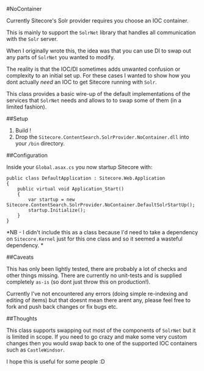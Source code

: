 #NoContainer

Currently Sitecore's Solr provider requires you choose an IOC container.

This is mainly to support the `SolrNet` library that handles all communication with the `Solr` server.

When I originally wrote this, the idea was that you can use DI to swap out any parts of `SolrNet` you wanted to modify.

The reality is that the IOC/DI sometimes adds unwanted confusion or complexity to an initial set up. For these cases I wanted to show how you dont actually *need* an IOC to get Sitecore running with `Solr`.

This class provides a basic wire-up of the default implementations of the services that `SolrNet` needs and allows to to swap some of them (in a limited fashion).

##Setup

1. Build !
2. Drop the `Sitecore.ContentSearch.SolrProvider.NoContainer.dll` into your `/bin` directory.

##Configuration

Inside your `Global.asax.cs` you now startup Sitecore with:

	public class DefaultApplication : Sitecore.Web.Application
	{
		public virtual void Application_Start()
		{
			var startup = new Sitecore.ContentSearch.SolrProvider.NoContainer.DefaultSolrStartUp();
            startup.Initialize();
		}
	}
	
*NB - I didn't include this as a class because I'd need to take a dependency on `Sitecore.Kernel` just for this one class and so it seemed a wasteful dependency. *

##Caveats

This has only been lightly tested, there are probably a lot of checks and other things missing. There are currently no unit-tests and is supplied completely `as-is` (so dont just throw this on production!).

Currently I've not encountered any errors (doing simple re-indexing and editing of items) but that doesnt mean there arent any, please feel free to fork and push back changes or fix bugs etc.

##Thoughts

This class supports swapping out most of the components of `SolrNet` but it is limited in scope. If you need to go crazy and make some very custom changes then you would swap back to one of the supported IOC containers such as `CastleWindsor`.

I hope this is useful for some people :D